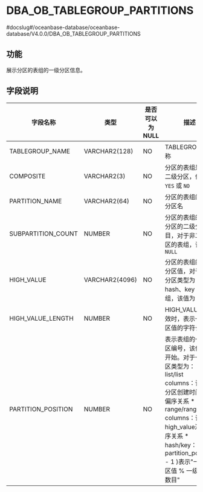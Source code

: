 DBA_OB_TABLEGROUP_PARTITIONS 
=================================================
#docslug#/oceanbase-database/oceanbase-database/V4.0.0/DBA_OB_TABLEGROUP_PARTITIONS


功能 
-------------------

展示分区的表组的一级分区信息。

字段说明 
----------------------



|        字段名称        |       类型       | 是否可以为 NULL |                                                                                                                                                        描述                                                                                                                                                         |
|--------------------|----------------|------------|-------------------------------------------------------------------------------------------------------------------------------------------------------------------------------------------------------------------------------------------------------------------------------------------------------------------|
| TABLEGROUP_NAME    | VARCHAR2(128)  | NO         | TABLEGROUP 名称                                                                                                                                                                                                                                                                                                     |
| COMPOSITE          | VARCHAR2(3)    | NO         | 分区的表组是否为二级分区，值为 `YES` 或 `NO`                                                                                                                                                                                                                                                                                      |
| PARTITION_NAME     | VARCHAR2(64)   | NO         | 分区的表组的一级分区名                                                                                                                                                                                                                                                                                                       |
| SUBPARTITION_COUNT | NUMBER         | NO         | 分区的表组的一级分区的二级分区数目，对于非二级分区的表组，该值为 `NULL`                                                                                                                                                                                                                                                                           |
| HIGH_VALUE         | VARCHAR2(4096) | NO         | 分区的表组的一级分区值，对于一级分区类型为 hash、key 的表组，该值为 `NULL`                                                                                                                                                                                                                                                                     |
| HIGH_VALUE_LENGTH  | NUMBER         | NO         | HIGH_VALUE 有效时，表示一级分区值的字符长度                                                                                                                                                                                                                                                                                       |
| PARTITION_POSITION | NUMBER         | NO         | 表示表组的一级分区编号，该值从 1 开始。对于一级分区类型为： * list/list columns：该值和分区创建时间满足偏序关系   * range/range columns：该值和high_value满足偏序关系   * hash/key：( partition_position  - 1 )表示"一级分区值 % 一级分区数目"    |


